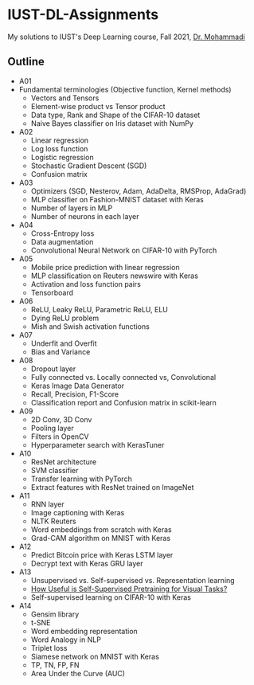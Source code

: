 # IUST-DL-Assignments
My solutions to IUST's Deep Learning course, Fall 2021, [Dr. Mohammadi](https://scholar.google.com/citations?user=H34y7Q0AAAAJ&hl=en)


## Outline

- A01
- Fundamental terminologies (Objective function, Kernel methods)
	- Vectors and Tensors
	- Element-wise product vs Tensor product
	- Data type, Rank and Shape of the CIFAR-10 dataset
	- Naive Bayes classifier on Iris dataset with NumPy
- A02
	- Linear regression
	- Log loss function
	- Logistic regression
	- Stochastic Gradient Descent (SGD)
	- Confusion matrix
- A03
	- Optimizers (SGD, Nesterov, Adam, AdaDelta, RMSProp, AdaGrad)
	- MLP classifier on Fashion-MNIST dataset with Keras
	- Number of layers in MLP
	- Number of neurons in each layer
- A04
	- Cross-Entropy loss
	- Data augmentation
	- Convolutional Neural Network on CIFAR-10 with PyTorch
- A05
	- Mobile price prediction with linear regression
	- MLP classification on Reuters newswire with Keras
	- Activation and loss function pairs
	- Tensorboard
- A06
	- ReLU, Leaky ReLU, Parametric ReLU, ELU
	- Dying ReLU problem
	- Mish and Swish activation functions
- A07
	- Underfit and Overfit
	- Bias and Variance
- A08
	- Dropout layer
	- Fully connected vs. Locally connected vs, Convolutional
	- Keras Image Data Generator
	- Recall, Precision, F1-Score
	- Classification report and Confusion matrix in scikit-learn
- A09
	- 2D Conv, 3D Conv
	- Pooling layer
	- Filters in OpenCV
	- Hyperparameter search with KerasTuner
- A10
	- ResNet architecture
	- SVM classifier
	- Transfer learning with PyTorch
	- Extract features with ResNet trained on ImageNet
- A11
	- RNN layer
	- Image captioning with Keras
	- NLTK Reuters
	- Word embeddings from scratch with Keras
	- Grad-CAM algorithm on MNIST with Keras
- A12
	- Predict Bitcoin price with Keras LSTM layer
	- Decrypt text with Keras GRU layer
- A13
	- Unsupervised vs. Self-supervised vs. Representation learning
	- [How Useful is Self-Supervised Pretraining for Visual Tasks?](https://arxiv.org/abs/2003.14323)
	- Self-supervised learning on CIFAR-10 with Keras
- A14
	- Gensim library
	- t-SNE
	- Word embedding representation
	- Word Analogy in NLP
	- Triplet loss
	- Siamese network on MNIST with Keras
	- TP, TN, FP, FN
	- Area Under the Curve (AUC)
